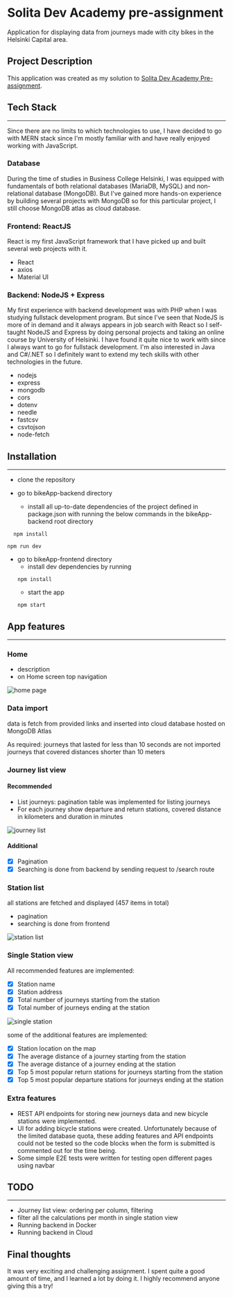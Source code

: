 # Solita Dev Academy pre-assignment

Application for displaying data from journeys made with city bikes in the Helsinki Capital area.

## Project Description

This application was created as my solution to [Solita Dev Academy Pre-assignment](https://github.com/solita/dev-academy-2022-fall-exercise/tree/144fe777cdd4830dfa706a0d1dcb117b3ba5ea09).

## Tech Stack

<hr />
Since there are no limits to which technologies to use, I have decided to go with MERN stack since I'm mostly familiar with and have really enjoyed working with JavaScript.

### Database

During the time of studies in Business College Helsinki, I was equipped with fundamentals of both relational databases (MariaDB, MySQL) and non-relational database (MongoDB). But I've gained more hands-on experience by building several projects with MongoDB so for this particular project, I still choose MongoDB atlas as cloud database.

### Frontend: ReactJS

React is my first JavaScript framework that I have picked up and built several web projects with it.

- React
- axios
- Material UI

### Backend: NodeJS + Express

My first experience with backend development was with PHP when I was studying fullstack development program. But since I've seen that NodeJS is more of in demand and it always appears in job search with React so I self-taught NodeJS and Express by doing personal projects and taking an online course by University of Helsinki. I have found it quite nice to work with since I always want to go for fullstack development. I'm also interested in Java and C#/.NET so I definitely want to extend my tech skills with other technologies in the future.

- nodejs
- express
- mongodb
- cors
- dotenv
- needle
- fastcsv
- csvtojson
- node-fetch

## Installation

<hr />

- clone the repository

- go to bikeApp-backend directory

  - install all up-to-date dependencies of the project defined in package.json with running the below commands in the bikeApp-backend root directory

```shell
  npm install
```

```shell
npm run dev
```

- go to bikeApp-frontend directory
  - install dev dependencies by running
  ```shell
  npm install
  ```
  - start the app
  ```shell
  npm start
  ```

## App features

<hr />

### Home

- description
- on Home screen top navigation

![home page](/images/homepage.png)

### Data import

data is fetch from provided links and inserted into cloud database hosted on MongoDB Atlas

As required:
journeys that lasted for less than 10 seconds are not imported
journeys that covered distances shorter than 10 meters

### Journey list view

#### Recommended

- List journeys: pagination table was implemented for listing journeys
- For each journey show departure and return stations, covered distance in kilometers and duration in minutes

![journey list](./images/journeys.png)

#### Additional

- [x] Pagination
- [x] Searching is done from backend by sending request to /search route

### Station list

all stations are fetched and displayed (457 items in total)

- pagination
- searching is done from frontend

![station list](./images/stations.png)

### Single Station view

All recommended features are implemented:

- [x] Station name
- [x] Station address
- [x] Total number of journeys starting from the station
- [x] Total number of journeys ending at the station

![single station ](/images/single_station.png)

some of the additional features are implemented:

- [x] Station location on the map
- [x] The average distance of a journey starting from the station
- [x] The average distance of a journey ending at the station
- [x] Top 5 most popular return stations for journeys starting from the station
- [x] Top 5 most popular departure stations for journeys ending at the station

### Extra features

- REST API endpoints for storing new journeys data and new bicycle stations were implemented.
- UI for adding bicycle stations were created. Unfortunately because of the limited database quota, these adding features and API endpoints could not be tested so the code blocks when the form is submitted is commented out for the time being.
- Some simple E2E tests were written for testing open different pages using navbar

## TODO

<hr />

- Journey list view: ordering per column, filtering
- filter all the calculations per month in single station view
- Running backend in Docker
- Running backend in Cloud

## Final thoughts

It was very exciting and challenging assignment. I spent quite a good amount of time, and I learned a lot by doing it. I highly recommend anyone giving this a try!
